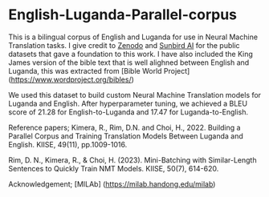 # English-Luganda-Parallel-corpus
This is a bilingual corpus of English and Luganda for use in Neural Machine Translation tasks. I give credit to [Zenodo](https://zenodo.org/record/4764039#.YqXWwDdBy3K) and [Sunbird AI](https://sunbird.ai/2021/06/) for the public datasets that gave a foundation to this work. I have also included the King James version of the bible text that is well alighned between English and Luganda, this was extracted from [Bible World Project] (https://www.wordproject.org/bibles/)

We used this dataset to build custom Neural Machine Translation models for Luganda and English. After hyperparameter tuning, we achieved a BLEU score of 21.28 for English-to-Luganda and 17.47 for Luganda-to-English. 

Reference papers;
Kimera, R., Rim, D.N. and Choi, H., 2022. Building a Parallel Corpus and Training Translation Models Between Luganda and English. KIISE, 49(11), pp.1009-1016.

Rim, D. N., Kimera, R., & Choi, H. (2023). Mini-Batching with Similar-Length Sentences to Quickly Train NMT Models. KIISE, 50(7), 614-620.

Acknowledgement; [MILAb] (https://milab.handong.edu/milab)
